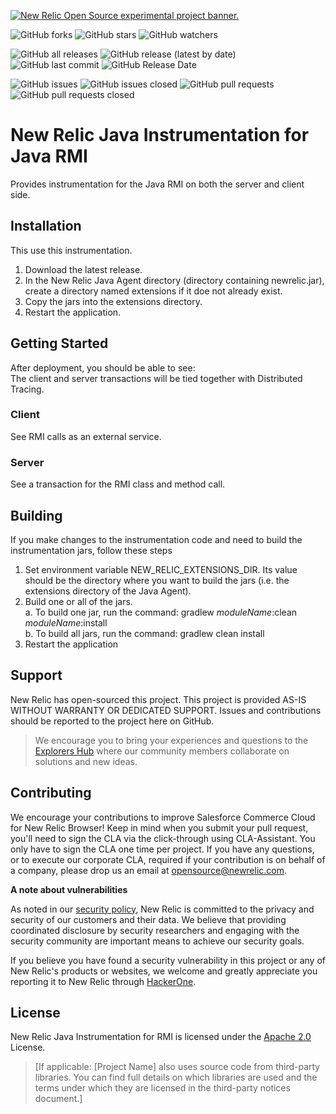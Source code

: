 <a href="https://opensource.newrelic.com/oss-category/#new-relic-experimental"><picture><source media="(prefers-color-scheme: dark)" srcset="https://github.com/newrelic/opensource-website/raw/main/src/images/categories/dark/Experimental.png"><source media="(prefers-color-scheme: light)" srcset="https://github.com/newrelic/opensource-website/raw/main/src/images/categories/Experimental.png"><img alt="New Relic Open Source experimental project banner." src="https://github.com/newrelic/opensource-website/raw/main/src/images/categories/Experimental.png"></picture></a>


![GitHub forks](https://img.shields.io/github/forks/newrelic-experimental/newrelic-java-rmi?style=social)
![GitHub stars](https://img.shields.io/github/stars/newrelic-experimental/newrelic-java-rmi?style=social)
![GitHub watchers](https://img.shields.io/github/watchers/newrelic-experimental/newrelic-java-rmi?style=social)

![GitHub all releases](https://img.shields.io/github/downloads/newrelic-experimental/newrelic-java-rmi/total)
![GitHub release (latest by date)](https://img.shields.io/github/v/release/newrelic-experimental/newrelic-java-rmi)
![GitHub last commit](https://img.shields.io/github/last-commit/newrelic-experimental/newrelic-java-rmi)
![GitHub Release Date](https://img.shields.io/github/release-date/newrelic-experimental/newrelic-java-rmi)


![GitHub issues](https://img.shields.io/github/issues/newrelic-experimental/newrelic-java-rmi)
![GitHub issues closed](https://img.shields.io/github/issues-closed/newrelic-experimental/newrelic-java-rmi)
![GitHub pull requests](https://img.shields.io/github/issues-pr/newrelic-experimental/newrelic-java-rmi)
![GitHub pull requests closed](https://img.shields.io/github/issues-pr-closed/newrelic-experimental/newrelic-java-rmi)


# New Relic Java Instrumentation for Java RMI

Provides instrumentation for the Java RMI on both the server and client side.

## Installation

This use this instrumentation.   
1. Download the latest release.    
2. In the New Relic Java Agent directory (directory containing newrelic.jar), create a directory named extensions if it doe not already exist.   
3. Copy the jars into the extensions directory.   
4. Restart the application.   

## Getting Started

After deployment, you should be able to see:   
The client and server transactions will be tied together with Distributed Tracing.   

### Client
See RMI calls as an external service.    
### Server
See a transaction for the RMI class and method call.   



## Building

If you make changes to the instrumentation code and need to build the instrumentation jars, follow these steps
1. Set environment variable NEW_RELIC_EXTENSIONS_DIR.  Its value should be the directory where you want to build the jars (i.e. the extensions directory of the Java Agent).   
2. Build one or all of the jars.   
a. To build one jar, run the command:  gradlew _moduleName_:clean  _moduleName_:install    
b. To build all jars, run the command: gradlew clean install
3. Restart the application

## Support

New Relic has open-sourced this project. This project is provided AS-IS WITHOUT WARRANTY OR DEDICATED SUPPORT. Issues and contributions should be reported to the project here on GitHub.

>We encourage you to bring your experiences and questions to the [Explorers Hub](https://discuss.newrelic.com) where our community members collaborate on solutions and new ideas.

## Contributing

We encourage your contributions to improve Salesforce Commerce Cloud for New Relic Browser! Keep in mind when you submit your pull request, you'll need to sign the CLA via the click-through using CLA-Assistant. You only have to sign the CLA one time per project. If you have any questions, or to execute our corporate CLA, required if your contribution is on behalf of a company, please drop us an email at opensource@newrelic.com.

**A note about vulnerabilities**

As noted in our [security policy](../../security/policy), New Relic is committed to the privacy and security of our customers and their data. We believe that providing coordinated disclosure by security researchers and engaging with the security community are important means to achieve our security goals.

If you believe you have found a security vulnerability in this project or any of New Relic's products or websites, we welcome and greatly appreciate you reporting it to New Relic through [HackerOne](https://hackerone.com/newrelic).

## License

New Relic Java Instrumentation for RMI is licensed under the [Apache 2.0](http://apache.org/licenses/LICENSE-2.0.txt) License.

>[If applicable: [Project Name] also uses source code from third-party libraries. You can find full details on which libraries are used and the terms under which they are licensed in the third-party notices document.]

